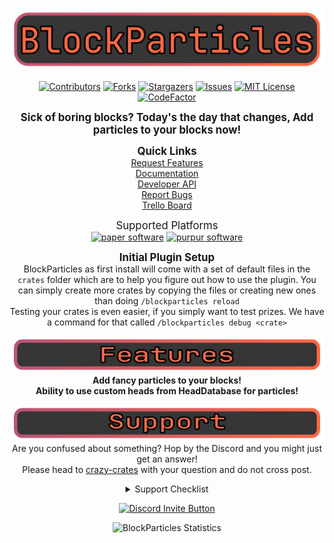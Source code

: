 <center><div align="center">

![BlockParticles](https://raw.githubusercontent.com/Crazy-Crew/Branding/main/blockparticles/banner/webp/banner.webp)

[![Contributors][contributors-shield]][contributors-url]
[![Forks][forks-shield]][forks-url]
[![Stargazers][stars-shield]][stars-url]
[![Issues][issues-shield]][issues-url]
[![MIT License][license-shield]][license-url]
[![CodeFactor](https://www.codefactor.io/repository/github/crazy-crew/blockparticles/badge)](https://www.codefactor.io/repository/github/crazy-crew/blockparticles)

<big>**Sick of boring blocks? Today's the day that changes, Add particles to your blocks now!**</big>

<big>**Quick Links**</big><br>
[Request Features](https://github.com/Crazy-Crew/BlockParticles/issues)<br>
[Documentation](https://docs.crazycrew.us/docs/category/blockparticles)<br>
[Developer API](https://docs.crazycrew.us/docs/plugins/blockparticles/guides/api/intro)<br>
[Report Bugs](https://github.com/Crazy-Crew/BlockParticles/issues)<br>
[Trello Board](https://trello.com/b/bzQ5TwXo/blockparticles)

<big>Supported Platforms</big><br>
[![paper software](https://cdn.jsdelivr.net/npm/@intergrav/devins-badges@3/assets/compact-minimal/supported/paper_vector.svg)](https://papermc.io/)
[![purpur software](https://cdn.jsdelivr.net/npm/@intergrav/devins-badges@3/assets/compact-minimal/supported/purpur_vector.svg)](https://purpurmc.org/)

<big>**Initial Plugin Setup**</big><br>
BlockParticles as first install will come with a set of default files in the `crates` folder which are to help you figure out how to use the plugin.
You can simply create more crates by copying the files or creating new ones than doing `/blockparticles reload`<br>
Testing your crates is even easier, if you simply want to test prizes. We have a command for that called `/blockparticles debug <crate>`

![Features Banner](https://raw.githubusercontent.com/Crazy-Crew/Branding/main/blockparticles/banner/webp/features.webp)<br>
**Add fancy particles to your blocks!**<br>
**Ability to use custom heads from HeadDatabase for particles!**<br>

![Support Banner](https://raw.githubusercontent.com/Crazy-Crew/Branding/main/blockparticles/banner/webp/support.webp)<br>
Are you confused about something? Hop by the Discord and you might just get an answer!<br>
Please head to [crazy-crates](https://discord.com/channels/182615261403283459/1143069389181157386) with your question and do not cross post.<br>
<details>
<summary>Support Checklist</summary>

Please check to make sure that your question wasn't asked before, You can use `Ctrl+F` on Discord to look for past conversations.<br>
Describe your issue in detail, Don't just make it a bread crumb trail that has to be questioned out of you.<br>
Plugin Version i.e. `BlockParticles 3.3` **LATEST DOES NOT COUNT**<br>
Server Version & Server Type i.e. `Paper 1.21.1` or `Purpur 1.21.1` **LATEST DOES NOT COUNT**<br>
Send any console errors or files you have through https://mclo.gs/ - (We don't own the website, You have to copy the link and send it.)<br>
</details>

<!--[![Discord](https://discord.com/api/guilds/182615261403283459/widget.png?style=banner2)](https://discord.gg/badbones-s-live-chat-182615261403283459)<br>-->
[![Discord Invite Button](https://cdn.jsdelivr.net/npm/@intergrav/devins-badges@3/assets/cozy/social/discord-plural_vector.svg)](https://discord.gg/badbones-s-live-chat-182615261403283459)
</div>

![BlockParticles Statistics](https://bstats.org/signatures/bukkit/BlockParticles.svg)
</center>

[contributors-shield]: https://img.shields.io/github/contributors/Crazy-Crew/BlockParticles.svg?style=flat&logo=appveyor
[contributors-url]: https://github.com/Crazy-Crew/BlockParticles/graphs/contributors
[forks-shield]: https://img.shields.io/github/forks/Crazy-Crew/BlockParticles.svg?style=flat&logo=appveyor
[forks-url]: https://github.com/Crazy-Crew/BlockParticles/network/members
[stars-shield]: https://img.shields.io/github/stars/Crazy-Crew/BlockParticles.svg?style=flat&logo=appveyor
[stars-url]: https://github.com/Crazy-Crew/BlockParticles/stargazers
[issues-shield]: https://img.shields.io/github/issues/Crazy-Crew/BlockParticles.svg?style=flat&logo=appveyor
[issues-url]: https://github.com/Crazy-Crew/BlockParticles/issues
[license-shield]: https://img.shields.io/github/license/Crazy-Crew/BlockParticles.svg?style=flat&logo=appveyor
[license-url]: https://github.com/Crazy-Crew/BlockParticles/blob/main/LICENSE

